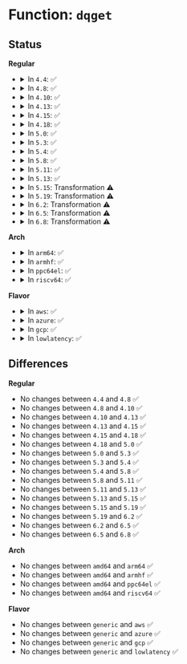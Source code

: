 # Function: <code>dqget</code>

## Status
<b>Regular</b>
<ul>
<li>
<details>
<summary>In <code>4.4</code>: ✅</summary>

```c
struct dquot *dqget(struct super_block *sb, struct kqid qid);
```

**Collision:** Unique Global

**Inline:** No

**Transformation:** False

**Instances:**

```
In fs/quota/dquot.c (ffffffff81271990)
Location: fs/quota/dquot.c:832
Inline: False
Direct callers:
  - fs/quota/dquot.c:__dquot_initialize
  - fs/quota/dquot.c:dquot_set_dqblk
  - fs/quota/dquot.c:dquot_get_dqblk
  - fs/quota/dquot.c:dquot_transfer
  - fs/quota/dquot.c:dquot_transfer
```
**Symbols:**

```
ffffffff81271990-ffffffff81271e1d: dqget (STB_GLOBAL)
```
</details>
</li>
<li>
<details>
<summary>In <code>4.8</code>: ✅</summary>

```c
struct dquot *dqget(struct super_block *sb, struct kqid qid);
```

**Collision:** Unique Global

**Inline:** No

**Transformation:** False

**Instances:**

```
In fs/quota/dquot.c (ffffffff8129e150)
Location: fs/quota/dquot.c:839
Inline: False
Direct callers:
  - fs/quota/dquot.c:dquot_set_dqblk
  - fs/quota/dquot.c:dquot_get_dqblk
  - fs/quota/dquot.c:dquot_transfer
  - fs/quota/dquot.c:dquot_transfer
  - fs/quota/dquot.c:__dquot_initialize
  - fs/ext4/ioctl.c:ext4_ioctl
  - fs/ext4/super.c:ext4_statfs
```
**Symbols:**

```
ffffffff8129e150-ffffffff8129e5c9: dqget (STB_GLOBAL)
```
</details>
</li>
<li>
<details>
<summary>In <code>4.10</code>: ✅</summary>

```c
struct dquot *dqget(struct super_block *sb, struct kqid qid);
```

**Collision:** Unique Global

**Inline:** No

**Transformation:** False

**Instances:**

```
In fs/quota/dquot.c (ffffffff812b3ab0)
Location: fs/quota/dquot.c:836
Inline: False
Direct callers:
  - fs/quota/dquot.c:dquot_set_dqblk
  - fs/quota/dquot.c:dquot_get_dqblk
  - fs/quota/dquot.c:dquot_transfer
  - fs/quota/dquot.c:dquot_transfer
  - fs/quota/dquot.c:__dquot_initialize
  - fs/ext4/ioctl.c:ext4_ioctl
  - fs/ext4/super.c:ext4_statfs
```
**Symbols:**

```
ffffffff812b3ab0-ffffffff812b3f29: dqget (STB_GLOBAL)
```
</details>
</li>
<li>
<details>
<summary>In <code>4.13</code>: ✅</summary>

```c
struct dquot *dqget(struct super_block *sb, struct kqid qid);
```

**Collision:** Unique Global

**Inline:** No

**Transformation:** False

**Instances:**

```
In fs/quota/dquot.c (ffffffff812c0c50)
Location: fs/quota/dquot.c:837
Inline: False
Direct callers:
  - fs/quota/dquot.c:dquot_set_dqblk
  - fs/quota/dquot.c:dquot_get_dqblk
  - fs/quota/dquot.c:dquot_transfer
  - fs/quota/dquot.c:dquot_transfer
  - fs/quota/dquot.c:__dquot_initialize
  - fs/ext4/ioctl.c:ext4_ioctl
  - fs/ext4/super.c:ext4_statfs
```
**Symbols:**

```
ffffffff812c0c50-ffffffff812c10ce: dqget (STB_GLOBAL)
```
</details>
</li>
<li>
<details>
<summary>In <code>4.15</code>: ✅</summary>

```c
struct dquot *dqget(struct super_block *sb, struct kqid qid);
```

**Collision:** Unique Global

**Inline:** No

**Transformation:** False

**Instances:**

```
In fs/quota/dquot.c (ffffffff812e49c0)
Location: fs/quota/dquot.c:844
Inline: False
Direct callers:
  - fs/quota/dquot.c:dquot_set_dqblk
  - fs/quota/dquot.c:dquot_get_dqblk
  - fs/quota/dquot.c:dquot_transfer
  - fs/quota/dquot.c:dquot_transfer
  - fs/quota/dquot.c:__dquot_initialize
  - fs/ext4/ioctl.c:ext4_ioctl
  - fs/ext4/super.c:ext4_statfs
```
**Symbols:**

```
ffffffff812e49c0-ffffffff812e4e23: dqget (STB_GLOBAL)
```
</details>
</li>
<li>
<details>
<summary>In <code>4.18</code>: ✅</summary>

```c
struct dquot *dqget(struct super_block *sb, struct kqid qid);
```

**Collision:** Unique Global

**Inline:** No

**Transformation:** False

**Instances:**

```
In fs/quota/dquot.c (ffffffff813120f0)
Location: fs/quota/dquot.c:841
Inline: False
Direct callers:
  - fs/quota/dquot.c:dquot_set_dqblk
  - fs/quota/dquot.c:dquot_get_dqblk
  - fs/quota/dquot.c:dquot_transfer
  - fs/quota/dquot.c:dquot_transfer
  - fs/quota/dquot.c:__dquot_initialize
  - fs/ext4/ioctl.c:ext4_ioctl
  - fs/ext4/super.c:ext4_statfs
```
**Symbols:**

```
ffffffff813120f0-ffffffff81312525: dqget (STB_GLOBAL)
```
</details>
</li>
<li>
<details>
<summary>In <code>5.0</code>: ✅</summary>

```c
struct dquot *dqget(struct super_block *sb, struct kqid qid);
```

**Collision:** Unique Global

**Inline:** No

**Transformation:** False

**Instances:**

```
In fs/quota/dquot.c (ffffffff81328c70)
Location: fs/quota/dquot.c:841
Inline: False
Direct callers:
  - fs/quota/dquot.c:dquot_set_dqblk
  - fs/quota/dquot.c:dquot_get_dqblk
  - fs/quota/dquot.c:dquot_transfer
  - fs/quota/dquot.c:dquot_transfer
  - fs/quota/dquot.c:__dquot_initialize
  - fs/ext4/ioctl.c:ext4_ioctl
  - fs/ext4/super.c:ext4_statfs
```
**Symbols:**

```
ffffffff81328c70-ffffffff813290a5: dqget (STB_GLOBAL)
```
</details>
</li>
<li>
<details>
<summary>In <code>5.3</code>: ✅</summary>

```c
struct dquot *dqget(struct super_block *sb, struct kqid qid);
```

**Collision:** Unique Global

**Inline:** No

**Transformation:** False

**Instances:**

```
In fs/quota/dquot.c (ffffffff813507e0)
Location: fs/quota/dquot.c:847
Inline: False
Direct callers:
  - fs/quota/dquot.c:dquot_set_dqblk
  - fs/quota/dquot.c:dquot_get_dqblk
  - fs/quota/dquot.c:dquot_transfer
  - fs/quota/dquot.c:dquot_transfer
  - fs/quota/dquot.c:__dquot_initialize
  - fs/ext4/ioctl.c:ext4_ioctl
  - fs/ext4/super.c:ext4_statfs
```
**Symbols:**

```
ffffffff813507e0-ffffffff81350c16: dqget (STB_GLOBAL)
```
</details>
</li>
<li>
<details>
<summary>In <code>5.4</code>: ✅</summary>

```c
struct dquot *dqget(struct super_block *sb, struct kqid qid);
```

**Collision:** Unique Global

**Inline:** No

**Transformation:** False

**Instances:**

```
In fs/quota/dquot.c (ffffffff81368b60)
Location: fs/quota/dquot.c:848
Inline: False
Direct callers:
  - fs/quota/dquot.c:dquot_set_dqblk
  - fs/quota/dquot.c:dquot_get_dqblk
  - fs/quota/dquot.c:dquot_transfer
  - fs/quota/dquot.c:dquot_transfer
  - fs/quota/dquot.c:__dquot_initialize
  - fs/ext4/ioctl.c:ext4_ioctl
  - fs/ext4/super.c:ext4_statfs
```
**Symbols:**

```
ffffffff81368b60-ffffffff81368f96: dqget (STB_GLOBAL)
```
</details>
</li>
<li>
<details>
<summary>In <code>5.8</code>: ✅</summary>

```c
struct dquot *dqget(struct super_block *sb, struct kqid qid);
```

**Collision:** Unique Global

**Inline:** No

**Transformation:** False

**Instances:**

```
In fs/quota/dquot.c (ffffffff813b0e80)
Location: fs/quota/dquot.c:846
Inline: False
Direct callers:
  - fs/quota/dquot.c:dquot_set_dqblk
  - fs/quota/dquot.c:dquot_get_dqblk
  - fs/quota/dquot.c:dquot_transfer
  - fs/quota/dquot.c:dquot_transfer
  - fs/quota/dquot.c:__dquot_initialize
```
**Symbols:**

```
ffffffff813b0e80-ffffffff813b1230: dqget (STB_GLOBAL)
```
</details>
</li>
<li>
<details>
<summary>In <code>5.11</code>: ✅</summary>

```c
struct dquot *dqget(struct super_block *sb, struct kqid qid);
```

**Collision:** Unique Global

**Inline:** No

**Transformation:** False

**Instances:**

```
In fs/quota/dquot.c (ffffffff813c2480)
Location: fs/quota/dquot.c:847
Inline: False
Direct callers:
  - fs/quota/dquot.c:dquot_set_dqblk
  - fs/quota/dquot.c:dquot_get_dqblk
  - fs/quota/dquot.c:dquot_transfer
  - fs/quota/dquot.c:dquot_transfer
  - fs/quota/dquot.c:__dquot_initialize
```
**Symbols:**

```
ffffffff813c2480-ffffffff813c2826: dqget (STB_GLOBAL)
```
</details>
</li>
<li>
<details>
<summary>In <code>5.13</code>: ✅</summary>

```c
struct dquot *dqget(struct super_block *sb, struct kqid qid);
```

**Collision:** Unique Global

**Inline:** No

**Transformation:** False

**Instances:**

```
In fs/quota/dquot.c (ffffffff813c8fd0)
Location: fs/quota/dquot.c:845
Inline: False
Direct callers:
  - fs/quota/dquot.c:dquot_set_dqblk
  - fs/quota/dquot.c:dquot_get_dqblk
  - fs/quota/dquot.c:dquot_transfer
  - fs/quota/dquot.c:dquot_transfer
  - fs/quota/dquot.c:__dquot_initialize
  - fs/ext4/ioctl.c:ext4_ioctl_setproject
  - fs/ext4/super.c:ext4_statfs
```
**Symbols:**

```
ffffffff813c8fd0-ffffffff813c93ff: dqget (STB_GLOBAL)
```
</details>
</li>
<li>
<details>
<summary>In <code>5.15</code>: Transformation ⚠️</summary>

```c
struct dquot *dqget(struct super_block *sb, struct kqid qid);
```

**Collision:** Unique Global

**Inline:** No

**Transformation:** True

**Instances:**

```
In fs/quota/dquot.c (0)
Location: fs/quota/dquot.c:850
Inline: False
Direct callers:
  - fs/quota/dquot.c:dquot_set_dqblk
  - fs/quota/dquot.c:dquot_get_dqblk
  - fs/quota/dquot.c:dquot_transfer
  - fs/quota/dquot.c:dquot_transfer
  - fs/quota/dquot.c:__dquot_initialize
  - fs/ext4/ioctl.c:ext4_ioctl_setproject
  - fs/ext4/super.c:ext4_statfs
```
**Symbols:**

```
ffffffff81cc7d65-ffffffff81cc7e23: dqget.cold (STB_LOCAL)
ffffffff81419820-ffffffff81419c72: dqget (STB_GLOBAL)
```
</details>
</li>
<li>
<details>
<summary>In <code>5.19</code>: Transformation ⚠️</summary>

```c
struct dquot *dqget(struct super_block *sb, struct kqid qid);
```

**Collision:** Unique Global

**Inline:** No

**Transformation:** True

**Instances:**

```
In fs/quota/dquot.c (0)
Location: fs/quota/dquot.c:860
Inline: False
Direct callers:
  - fs/quota/dquot.c:dquot_set_dqblk
  - fs/quota/dquot.c:dquot_get_dqblk
  - fs/quota/dquot.c:dquot_transfer
  - fs/quota/dquot.c:dquot_transfer
  - fs/quota/dquot.c:__dquot_initialize
  - fs/ext4/ioctl.c:ext4_ioctl_setproject
  - fs/ext4/super.c:ext4_statfs
```
**Symbols:**

```
ffffffff81e7a94f-ffffffff81e7aa0f: dqget.cold (STB_LOCAL)
ffffffff81490280-ffffffff814906dd: dqget (STB_GLOBAL)
```
</details>
</li>
<li>
<details>
<summary>In <code>6.2</code>: Transformation ⚠️</summary>

```c
struct dquot *dqget(struct super_block *sb, struct kqid qid);
```

**Collision:** Unique Global

**Inline:** No

**Transformation:** True

**Instances:**

```
In fs/quota/dquot.c (0)
Location: fs/quota/dquot.c:860
Inline: False
Direct callers:
  - fs/quota/dquot.c:dquot_set_dqblk
  - fs/quota/dquot.c:dquot_get_dqblk
  - fs/quota/dquot.c:dquot_transfer
  - fs/quota/dquot.c:dquot_transfer
  - fs/quota/dquot.c:__dquot_initialize
  - fs/ext4/ioctl.c:ext4_ioctl_setproject
  - fs/ext4/super.c:ext4_statfs
```
**Symbols:**

```
ffffffff8206b863-ffffffff8206b923: dqget.cold (STB_LOCAL)
ffffffff81523e00-ffffffff8152425d: dqget (STB_GLOBAL)
```
</details>
</li>
<li>
<details>
<summary>In <code>6.5</code>: Transformation ⚠️</summary>

```c
struct dquot *dqget(struct super_block *sb, struct kqid qid);
```

**Collision:** Unique Global

**Inline:** No

**Transformation:** True

**Instances:**

```
In fs/quota/dquot.c (0)
Location: fs/quota/dquot.c:918
Inline: False
Direct callers:
  - fs/quota/dquot.c:dquot_set_dqblk
  - fs/quota/dquot.c:dquot_get_dqblk
  - fs/quota/dquot.c:dquot_transfer
  - fs/quota/dquot.c:dquot_transfer
  - fs/quota/dquot.c:__dquot_initialize
  - fs/ext4/ioctl.c:ext4_ioctl_setproject
  - fs/ext4/super.c:ext4_statfs
```
**Symbols:**

```
ffffffff820eb764-ffffffff820eb7d7: dqget.cold (STB_LOCAL)
ffffffff8155c220-ffffffff8155c672: dqget (STB_GLOBAL)
```
</details>
</li>
<li>
<details>
<summary>In <code>6.8</code>: Transformation ⚠️</summary>

```c
struct dquot *dqget(struct super_block *sb, struct kqid qid);
```

**Collision:** Unique Global

**Inline:** No

**Transformation:** True

**Instances:**

```
In fs/quota/dquot.c (0)
Location: fs/quota/dquot.c:924
Inline: False
Direct callers:
  - fs/quota/dquot.c:dquot_set_dqblk
  - fs/quota/dquot.c:dquot_get_dqblk
  - fs/quota/dquot.c:dquot_transfer
  - fs/quota/dquot.c:dquot_transfer
  - fs/quota/dquot.c:__dquot_initialize
  - fs/ext4/ioctl.c:ext4_ioctl_setproject
  - fs/ext4/super.c:ext4_statfs
```
**Symbols:**

```
ffffffff821c898e-ffffffff821c8a01: dqget.cold (STB_LOCAL)
ffffffff815929e0-ffffffff81592e3f: dqget (STB_GLOBAL)
```
</details>
</li>
</ul>
<b>Arch</b>
<ul>
<li>
<details>
<summary>In <code>arm64</code>: ✅</summary>

```c
struct dquot *dqget(struct super_block *sb, struct kqid qid);
```

**Collision:** Unique Global

**Inline:** No

**Transformation:** False

**Instances:**

```
In fs/quota/dquot.c (ffff80001042ff88)
Location: fs/quota/dquot.c:848
Inline: False
Direct callers:
  - fs/quota/dquot.c:dquot_set_dqblk
  - fs/quota/dquot.c:dquot_get_dqblk
  - fs/quota/dquot.c:dquot_transfer
  - fs/quota/dquot.c:dquot_transfer
  - fs/quota/dquot.c:__dquot_initialize
  - fs/ext4/ioctl.c:ext4_ioctl
  - fs/ext4/super.c:ext4_statfs
```
**Symbols:**

```
ffff80001042ff88-ffff800010430464: dqget (STB_GLOBAL)
```
</details>
</li>
<li>
<details>
<summary>In <code>armhf</code>: ✅</summary>

```c
struct dquot *dqget(struct super_block *sb, struct kqid qid);
```

**Collision:** Unique Global

**Inline:** No

**Transformation:** False

**Instances:**

```
In fs/quota/dquot.c (c05f8c3c)
Location: fs/quota/dquot.c:848
Inline: False
Direct callers:
  - fs/quota/dquot.c:dquot_set_dqblk
  - fs/quota/dquot.c:dquot_get_dqblk
  - fs/quota/dquot.c:dquot_transfer
  - fs/quota/dquot.c:dquot_transfer
  - fs/quota/dquot.c:__dquot_initialize
  - fs/ext4/ioctl.c:ext4_ioctl
  - fs/ext4/super.c:ext4_statfs
```
**Symbols:**

```
c05f8c3c-c05f911c: dqget (STB_GLOBAL)
```
</details>
</li>
<li>
<details>
<summary>In <code>ppc64el</code>: ✅</summary>

```c
struct dquot *dqget(struct super_block *sb, struct kqid qid);
```

**Collision:** Unique Global

**Inline:** No

**Transformation:** False

**Instances:**

```
In fs/quota/dquot.c (c000000000541ac0)
Location: fs/quota/dquot.c:848
Inline: False
Direct callers:
  - fs/quota/dquot.c:dquot_set_dqblk
  - fs/quota/dquot.c:dquot_get_dqblk
  - fs/quota/dquot.c:dquot_transfer
  - fs/quota/dquot.c:dquot_transfer
  - fs/quota/dquot.c:__dquot_initialize
  - fs/ext4/ioctl.c:ext4_ioctl
  - fs/ext4/super.c:ext4_statfs
```
**Symbols:**

```
c000000000541ac0-c000000000542208: dqget (STB_GLOBAL)
```
</details>
</li>
<li>
<details>
<summary>In <code>riscv64</code>: ✅</summary>

```c
struct dquot *dqget(struct super_block *sb, struct kqid qid);
```

**Collision:** Unique Global

**Inline:** No

**Transformation:** False

**Instances:**

```
In fs/quota/dquot.c (ffffffe0002ccfe2)
Location: fs/quota/dquot.c:848
Inline: False
Direct callers:
  - fs/quota/dquot.c:dquot_set_dqblk
  - fs/quota/dquot.c:dquot_get_dqblk
  - fs/quota/dquot.c:dquot_transfer
  - fs/quota/dquot.c:dquot_transfer
  - fs/quota/dquot.c:__dquot_initialize
  - fs/ext4/ioctl.c:ext4_ioctl
  - fs/ext4/super.c:ext4_statfs
```
**Symbols:**

```
ffffffe0002ccfe2-ffffffe0002cd534: dqget (STB_GLOBAL)
```
</details>
</li>
</ul>
<b>Flavor</b>
<ul>
<li>
<details>
<summary>In <code>aws</code>: ✅</summary>

```c
struct dquot *dqget(struct super_block *sb, struct kqid qid);
```

**Collision:** Unique Global

**Inline:** No

**Transformation:** False

**Instances:**

```
In fs/quota/dquot.c (ffffffff81361140)
Location: fs/quota/dquot.c:848
Inline: False
Direct callers:
  - fs/quota/dquot.c:dquot_set_dqblk
  - fs/quota/dquot.c:dquot_get_dqblk
  - fs/quota/dquot.c:dquot_transfer
  - fs/quota/dquot.c:dquot_transfer
  - fs/quota/dquot.c:__dquot_initialize
  - fs/ext4/ioctl.c:ext4_ioctl
  - fs/ext4/super.c:ext4_statfs
```
**Symbols:**

```
ffffffff81361140-ffffffff81361576: dqget (STB_GLOBAL)
```
</details>
</li>
<li>
<details>
<summary>In <code>azure</code>: ✅</summary>

```c
struct dquot *dqget(struct super_block *sb, struct kqid qid);
```

**Collision:** Unique Global

**Inline:** No

**Transformation:** False

**Instances:**

```
In fs/quota/dquot.c (ffffffff81351de0)
Location: fs/quota/dquot.c:848
Inline: False
Direct callers:
  - fs/quota/dquot.c:dquot_set_dqblk
  - fs/quota/dquot.c:dquot_get_dqblk
  - fs/quota/dquot.c:dquot_transfer
  - fs/quota/dquot.c:dquot_transfer
  - fs/quota/dquot.c:__dquot_initialize
  - fs/ext4/ioctl.c:ext4_ioctl
  - fs/ext4/super.c:ext4_statfs
```
**Symbols:**

```
ffffffff81351de0-ffffffff81352216: dqget (STB_GLOBAL)
```
</details>
</li>
<li>
<details>
<summary>In <code>gcp</code>: ✅</summary>

```c
struct dquot *dqget(struct super_block *sb, struct kqid qid);
```

**Collision:** Unique Global

**Inline:** No

**Transformation:** False

**Instances:**

```
In fs/quota/dquot.c (ffffffff8135ec10)
Location: fs/quota/dquot.c:848
Inline: False
Direct callers:
  - fs/quota/dquot.c:dquot_set_dqblk
  - fs/quota/dquot.c:dquot_get_dqblk
  - fs/quota/dquot.c:dquot_transfer
  - fs/quota/dquot.c:dquot_transfer
  - fs/quota/dquot.c:__dquot_initialize
  - fs/ext4/ioctl.c:ext4_ioctl
  - fs/ext4/super.c:ext4_statfs
```
**Symbols:**

```
ffffffff8135ec10-ffffffff8135f046: dqget (STB_GLOBAL)
```
</details>
</li>
<li>
<details>
<summary>In <code>lowlatency</code>: ✅</summary>

```c
struct dquot *dqget(struct super_block *sb, struct kqid qid);
```

**Collision:** Unique Global

**Inline:** No

**Transformation:** False

**Instances:**

```
In fs/quota/dquot.c (ffffffff81371640)
Location: fs/quota/dquot.c:848
Inline: False
Direct callers:
  - fs/quota/dquot.c:dquot_set_dqblk
  - fs/quota/dquot.c:dquot_get_dqblk
  - fs/quota/dquot.c:dquot_transfer
  - fs/quota/dquot.c:dquot_transfer
  - fs/quota/dquot.c:__dquot_initialize
  - fs/ext4/ioctl.c:ext4_ioctl
  - fs/ext4/super.c:ext4_statfs
```
**Symbols:**

```
ffffffff81371640-ffffffff81371a6b: dqget (STB_GLOBAL)
```
</details>
</li>
</ul>

## Differences
<b>Regular</b>
<ul>
<li>
No changes between <code>4.4</code> and <code>4.8</code> ✅
</li>
<li>
No changes between <code>4.8</code> and <code>4.10</code> ✅
</li>
<li>
No changes between <code>4.10</code> and <code>4.13</code> ✅
</li>
<li>
No changes between <code>4.13</code> and <code>4.15</code> ✅
</li>
<li>
No changes between <code>4.15</code> and <code>4.18</code> ✅
</li>
<li>
No changes between <code>4.18</code> and <code>5.0</code> ✅
</li>
<li>
No changes between <code>5.0</code> and <code>5.3</code> ✅
</li>
<li>
No changes between <code>5.3</code> and <code>5.4</code> ✅
</li>
<li>
No changes between <code>5.4</code> and <code>5.8</code> ✅
</li>
<li>
No changes between <code>5.8</code> and <code>5.11</code> ✅
</li>
<li>
No changes between <code>5.11</code> and <code>5.13</code> ✅
</li>
<li>
No changes between <code>5.13</code> and <code>5.15</code> ✅
</li>
<li>
No changes between <code>5.15</code> and <code>5.19</code> ✅
</li>
<li>
No changes between <code>5.19</code> and <code>6.2</code> ✅
</li>
<li>
No changes between <code>6.2</code> and <code>6.5</code> ✅
</li>
<li>
No changes between <code>6.5</code> and <code>6.8</code> ✅
</li>
</ul>
<b>Arch</b>
<ul>
<li>
No changes between <code>amd64</code> and <code>arm64</code> ✅
</li>
<li>
No changes between <code>amd64</code> and <code>armhf</code> ✅
</li>
<li>
No changes between <code>amd64</code> and <code>ppc64el</code> ✅
</li>
<li>
No changes between <code>amd64</code> and <code>riscv64</code> ✅
</li>
</ul>
<b>Flavor</b>
<ul>
<li>
No changes between <code>generic</code> and <code>aws</code> ✅
</li>
<li>
No changes between <code>generic</code> and <code>azure</code> ✅
</li>
<li>
No changes between <code>generic</code> and <code>gcp</code> ✅
</li>
<li>
No changes between <code>generic</code> and <code>lowlatency</code> ✅
</li>
</ul>
